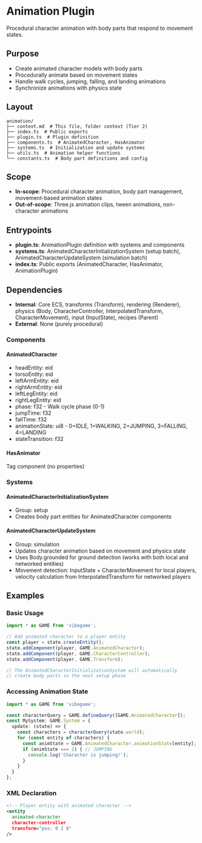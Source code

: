 # Animation Plugin

<!-- LLM:OVERVIEW -->
Procedural character animation with body parts that respond to movement states.
<!-- /LLM:OVERVIEW -->

## Purpose

- Create animated character models with body parts
- Procedurally animate based on movement states
- Handle walk cycles, jumping, falling, and landing animations
- Synchronize animations with physics state

## Layout

```
animation/
├── context.md  # This file, folder context (Tier 2)
├── index.ts  # Public exports
├── plugin.ts  # Plugin definition
├── components.ts  # AnimatedCharacter, HasAnimator
├── systems.ts  # Initialization and update systems
├── utils.ts  # Animation helper functions
└── constants.ts  # Body part definitions and config
```

## Scope

- **In-scope**: Procedural character animation, body part management, movement-based animation states
- **Out-of-scope**: Three.js animation clips, tween animations, non-character animations

## Entrypoints

- **plugin.ts**: AnimationPlugin definition with systems and components
- **systems.ts**: AnimatedCharacterInitializationSystem (setup batch), AnimatedCharacterUpdateSystem (simulation batch)
- **index.ts**: Public exports (AnimatedCharacter, HasAnimator, AnimationPlugin)

## Dependencies

- **Internal**: Core ECS, transforms (Transform), rendering (Renderer), physics (Body, CharacterController, InterpolatedTransform, CharacterMovement), input (InputState), recipes (Parent)
- **External**: None (purely procedural)

<!-- LLM:REFERENCE -->
### Components

#### AnimatedCharacter
- headEntity: eid
- torsoEntity: eid
- leftArmEntity: eid
- rightArmEntity: eid
- leftLegEntity: eid
- rightLegEntity: eid
- phase: f32 - Walk cycle phase (0-1)
- jumpTime: f32
- fallTime: f32
- animationState: ui8 - 0=IDLE, 1=WALKING, 2=JUMPING, 3=FALLING, 4=LANDING
- stateTransition: f32

#### HasAnimator
Tag component (no properties)

### Systems

#### AnimatedCharacterInitializationSystem
- Group: setup
- Creates body part entities for AnimatedCharacter components

#### AnimatedCharacterUpdateSystem
- Group: simulation
- Updates character animation based on movement and physics state
- Uses Body.grounded for ground detection (works with both local and networked entities)
- Movement detection: InputState + CharacterMovement for local players, velocity calculation from InterpolatedTransform for networked players
<!-- /LLM:REFERENCE -->

<!-- LLM:EXAMPLES -->
## Examples

### Basic Usage

```typescript
import * as GAME from 'vibegame';

// Add animated character to a player entity
const player = state.createEntity();
state.addComponent(player, GAME.AnimatedCharacter);
state.addComponent(player, GAME.CharacterController);
state.addComponent(player, GAME.Transform);

// The AnimatedCharacterInitializationSystem will automatically
// create body parts in the next setup phase
```

### Accessing Animation State

```typescript
import * as GAME from 'vibegame';

const characterQuery = GAME.defineQuery([GAME.AnimatedCharacter]);
const MySystem: GAME.System = {
  update: (state) => {
    const characters = characterQuery(state.world);
    for (const entity of characters) {
      const animState = GAME.AnimatedCharacter.animationState[entity];
      if (animState === 2) { // JUMPING
        console.log('Character is jumping!');
      }
    }
  }
};
```

### XML Declaration

```xml
<!-- Player entity with animated character -->
<entity 
  animated-character
  character-controller
  transform="pos: 0 2 0"
/>
```
<!-- /LLM:EXAMPLES -->
